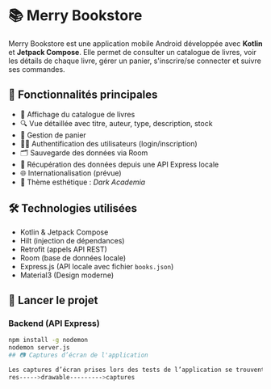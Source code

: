 # 📚 Merry Bookstore

Merry Bookstore est une application mobile Android développée avec **Kotlin** et **Jetpack Compose**. Elle permet de consulter un catalogue de livres, voir les détails de chaque livre, gérer un panier, s'inscrire/se connecter et suivre ses commandes.

## 🧩 Fonctionnalités principales

- 📖 Affichage du catalogue de livres
- 🔍 Vue détaillée avec titre, auteur, type, description, stock
- 🛒 Gestion de panier
- 🧑‍💻 Authentification des utilisateurs (login/inscription)
- 🗂️ Sauvegarde des données via Room
- 🔌 Récupération des données depuis une API Express locale
- 🌐 Internationalisation (prévue)
- 🎨 Thème esthétique : *Dark Academia*

## 🛠️ Technologies utilisées

- Kotlin & Jetpack Compose
- Hilt (injection de dépendances)
- Retrofit (appels API REST)
- Room (base de données locale)
- Express.js (API locale avec fichier `books.json`)
- Material3 (Design moderne)

## 🚀 Lancer le projet

### Backend (API Express)
```bash
npm install -g nodemon
nodemon server.js
## 📷 Captures d’écran de l'application

Les captures d’écran prises lors des tests de l’application se trouvent dans le répertoire suivant de l’application Android :
res----->drawable--------->captures



